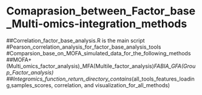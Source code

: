 # Comaprasion_between_Factor_base_Multi-omics-integration_methods
##Correlation_factor_base_analysis.R is the main script
#Pearson_correlation_analysis_for_factor_base_analysis_tools
#Comparsion_base_on_MOFA_simulated_data_for_the_following_methods
##MOFA+(Multi_omics_factor_analysis)_MFA(Multile_factor_analysis)_FABIA_GFA(Group_Factor_analysis)
##Integromics_function_return_directory_contains_(all_tools_features_loading,samples_scores, correlation, and visualization_for_all_methods)
